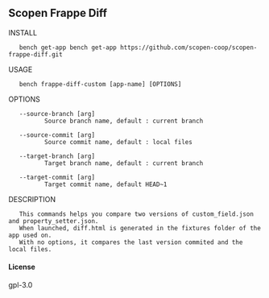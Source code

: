 ## Scopen Frappe Diff

INSTALL 


       bench get-app bench get-app https://github.com/scopen-coop/scopen-frappe-diff.git

USAGE

       bench frappe-diff-custom [app-name] [OPTIONS]

OPTIONS

       --source-branch [arg]
              Source branch name, default : current branch
              
       --source-commit [arg]
              Source commit name, default : local files
              
       --target-branch [arg]
              Target branch name, default : current branch
              
       --target-commit [arg]
              Target commit name, default HEAD~1


DESCRIPTION

       This commands helps you compare two versions of custom_field.json and property_setter.json. 
       When launched, diff.html is generated in the fixtures folder of the app used on.
       With no options, it compares the last version commited and the local files.      

#### License

gpl-3.0

